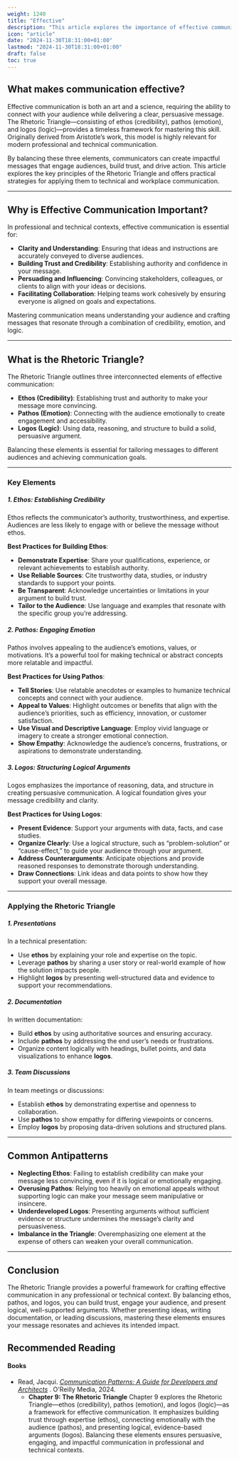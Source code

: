 ```yaml
---
weight: 1240
title: "Effective"
description: "This article explores the importance of effective communication and its key components."
icon: "article"
date: "2024-11-30T18:31:00+01:00"
lastmod: "2024-11-30T18:31:00+01:00"
draft: false
toc: true
---
```

## What makes communication effective?

Effective communication is both an art and a science, requiring the ability to connect with your audience while delivering a clear, persuasive message. The Rhetoric Triangle—consisting of ethos (credibility), pathos (emotion), and logos (logic)—provides a timeless framework for mastering this skill. Originally derived from Aristotle’s work, this model is highly relevant for modern professional and technical communication.

By balancing these three elements, communicators can create impactful messages that engage audiences, build trust, and drive action. This article explores the key principles of the Rhetoric Triangle and offers practical strategies for applying them to technical and workplace communication.

---

## Why is Effective Communication Important?

In professional and technical contexts, effective communication is essential for:

* **Clarity and Understanding**: Ensuring that ideas and instructions are accurately conveyed to diverse audiences.
* **Building Trust and Credibility**: Establishing authority and confidence in your message.
* **Persuading and Influencing**: Convincing stakeholders, colleagues, or clients to align with your ideas or decisions.
* **Facilitating Collaboration**: Helping teams work cohesively by ensuring everyone is aligned on goals and expectations.

Mastering communication means understanding your audience and crafting messages that resonate through a combination of credibility, emotion, and logic.

---

## What is the Rhetoric Triangle?

The Rhetoric Triangle outlines three interconnected elements of effective communication:

* **Ethos (Credibility)**: Establishing trust and authority to make your message more convincing.
* **Pathos (Emotion)**: Connecting with the audience emotionally to create engagement and accessibility.
* **Logos (Logic)**: Using data, reasoning, and structure to build a solid, persuasive argument.

Balancing these elements is essential for tailoring messages to different audiences and achieving communication goals.

---

### Key Elements

##### 1. Ethos: Establishing Credibility

Ethos reflects the communicator’s authority, trustworthiness, and expertise. Audiences are less likely to engage with or believe the message without ethos.

**Best Practices for Building Ethos**:

* **Demonstrate Expertise**: Share your qualifications, experience, or relevant achievements to establish authority.
* **Use Reliable Sources**: Cite trustworthy data, studies, or industry standards to support your points.
* **Be Transparent**: Acknowledge uncertainties or limitations in your argument to build trust.
* **Tailor to the Audience**: Use language and examples that resonate with the specific group you’re addressing.

##### 2. Pathos: Engaging Emotion

Pathos involves appealing to the audience’s emotions, values, or motivations. It’s a powerful tool for making technical or abstract concepts more relatable and impactful.

**Best Practices for Using Pathos**:

* **Tell Stories**: Use relatable anecdotes or examples to humanize technical concepts and connect with your audience.
* **Appeal to Values**: Highlight outcomes or benefits that align with the audience’s priorities, such as efficiency, innovation, or customer satisfaction.
* **Use Visual and Descriptive Language**: Employ vivid language or imagery to create a stronger emotional connection.
* **Show Empathy**: Acknowledge the audience’s concerns, frustrations, or aspirations to demonstrate understanding.

##### 3. Logos: Structuring Logical Arguments

Logos emphasizes the importance of reasoning, data, and structure in creating persuasive communication. A logical foundation gives your message credibility and clarity.

**Best Practices for Using Logos**:

* **Present Evidence**: Support your arguments with data, facts, and case studies.
* **Organize Clearly**: Use a logical structure, such as “problem-solution” or “cause-effect,” to guide your audience through your argument.
* **Address Counterarguments**: Anticipate objections and provide reasoned responses to demonstrate thorough understanding.
* **Draw Connections**: Link ideas and data points to show how they support your overall message.

---

### Applying the Rhetoric Triangle

##### 1. Presentations

In a technical presentation:

* Use **ethos** by explaining your role and expertise on the topic.
* Leverage **pathos** by sharing a user story or real-world example of how the solution impacts people.
* Highlight **logos** by presenting well-structured data and evidence to support your recommendations.

##### 2. Documentation

In written documentation:

* Build **ethos** by using authoritative sources and ensuring accuracy.
* Include **pathos** by addressing the end user’s needs or frustrations.
* Organize content logically with headings, bullet points, and data visualizations to enhance **logos**.

##### 3. Team Discussions

In team meetings or discussions:

* Establish **ethos** by demonstrating expertise and openness to collaboration.
* Use **pathos** to show empathy for differing viewpoints or concerns.
* Employ **logos** by proposing data-driven solutions and structured plans.

---

## Common Antipatterns

* **Neglecting Ethos**: Failing to establish credibility can make your message less convincing, even if it is logical or emotionally engaging.
* **Overusing Pathos**: Relying too heavily on emotional appeals without supporting logic can make your message seem manipulative or insincere.
* **Underdeveloped Logos**: Presenting arguments without sufficient evidence or structure undermines the message’s clarity and persuasiveness.
* **Imbalance in the Triangle**: Overemphasizing one element at the expense of others can weaken your overall communication.

---

## Conclusion

The Rhetoric Triangle provides a powerful framework for crafting effective communication in any professional or technical context. By balancing ethos, pathos, and logos, you can build trust, engage your audience, and present logical, well-supported arguments. Whether presenting ideas, writing documentation, or leading discussions, mastering these elements ensures your message resonates and achieves its intended impact.

## Recommended Reading

#### Books

* Read, Jacqui. *[Communication Patterns: A Guide for Developers and Architects](https://communicationpatternsbook.com/)* . O'Reilly Media, 2024.
  * **Chapter 9: The Rhetoric Triangle**
    Chapter 9 explores the Rhetoric Triangle—ethos (credibility), pathos (emotion), and logos (logic)—as a framework for effective communication. It emphasizes building trust through expertise (ethos), connecting emotionally with the audience (pathos), and presenting logical, evidence-based arguments (logos). Balancing these elements ensures persuasive, engaging, and impactful communication in professional and technical contexts.

